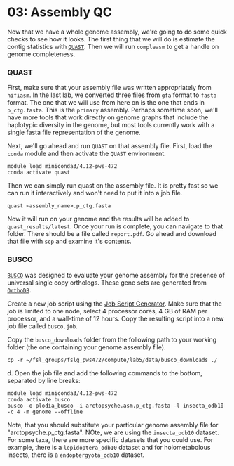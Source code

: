# 03: Assembly QC

Now that we have a whole genome assembly, we're going to do some quick checks to see how it looks. The first thing that we will do is estimate the contig statistics with [`QUAST`](https://github.com/ablab/quast). Then we will run `compleasm` to get a handle on genome completeness.

### QUAST

First, make sure that your assembly file was written appropriately from `hifiasm`. In the last lab, we converted three files from `gfa` format to `fasta` format. The one that we will use from here on is the one that ends in `p_ctg.fasta`. This is the `primary` assembly. Perhaps sometime soon, we'll have more tools that work directly on genome graphs that include the haplotypic diversity in the genome, but most tools currently work with a single fasta file representation of the genome.

Next, we'll go ahead and run `QUAST` on that assembly file. First, load the `conda` module and then activate the `QUAST` environment.

```
module load miniconda3/4.12-pws-472
conda activate quast
```

Then we can simply run quast on the assembly file. It is pretty fast so we can run it interactively and won't need to put it into a job file.

```
quast <assembly_name>.p_ctg.fasta
```

Now it will run on your genome and the results will be added to `quast_results/latest`. Once your run is complete, you can navigate to that folder. There should be a file called `report.pdf`. Go ahead and download that file with `scp` and examine it's contents.

### BUSCO

[`BUSCO`](https://busco.ezlab.org/) was designed to evaluate your genome assembly for the presence of universal single copy orthologs. These gene sets are generated from [`OrthoDB`](https://www.orthodb.org/).

Create a new job script using the [Job Script Generator](https://rc.byu.edu/documentation/slurm/script-generator). Make sure that the job is limited to one node, select 4 processor cores, 4 GB of RAM per processor, and a wall-time of 12 hours. Copy the resulting script into a new job file called `busco.job`.

Copy the `busco_downloads` folder from the following path to your working folder (the one containing your genome assembly file).
```
cp -r ~/fsl_groups/fslg_pws472/compute/lab5/data/busco_downloads ./
```
d. Open the job file and add the following commands to the bottom, separated by line breaks:

```
module load miniconda3/4.12-pws-472
conda activate busco
busco -o plodia_busco -i arctopsyche.asm.p_ctg.fasta -l insecta_odb10 -c 4 -m genome --offline
```

Note, that you should substitute your particular genome assembly file for "arctopsyche.p_ctg.fasta". NOte, we are using the `insecta_odb10` dataset. For some taxa, there are more specific datasets that you could use. For example, there is a `lepidoptera_odb10` dataset and for holometabolous insects, there is a `endoptergyota_odb10` dataset.